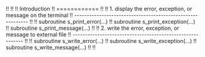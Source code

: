 !!
!!
!! Introduction
!! ============
!!
!! 1. display the error, exception, or message on the terminal
!! -----------------------------------------------------------
!!
!! subroutine s_print_error(...)
!! subroutine s_print_exception(...)
!! subroutine s_print_message(...)
!!
!! 2. write the error, exception, or message to external file
!! ----------------------------------------------------------
!!
!! subroutine s_write_error(...)
!! subroutine s_write_exception(...)
!! subroutine s_write_message(...)
!!
!!
